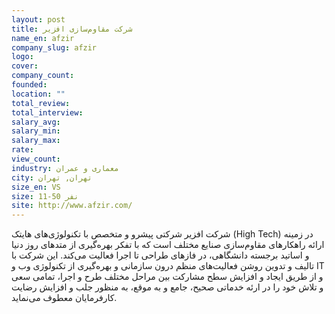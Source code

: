 ```yaml
---
layout: post
title: شرکت مقاوم‌سازی افزیر
name_en: afzir
company_slug: afzir
logo: 
cover: 
company_count:
founded:
location: ""
total_review: 
total_interview: 
salary_avg: 
salary_min: 
salary_max: 
rate: 
view_count: 
industry: معماری و عمران
city: تهران, تهران
size_en: VS
size: 11-50 نفر
site: http://www.afzir.com/
---
```


شرکت افزیر شرکتی پیشرو و متخصص با تکنولوژی‌های هایتک (High Tech) در زمینه ارائه راهکارهای مقاوم‌سازی صنایع مختلف است که با تفکر بهره‌گیری از متدهای روز دنیا و اساتید برجسته دانشگاهی، در فازهای طراحی تا اجرا فعالیت می‌کند. این شرکت با تالیف و تدوین روشن فعالیت‌های منظم درون سازمانی و بهره‌گیری از تکنولوژی وب و IT و از طریق ایجاد و افزایش سطح مشارکت بین مراحل مختلف طرح و اجرا، تمامی سعی و تلاش خود را در ارئه خدماتی صحیح، جامع و به موقع،‌ به منظور جلب و افزایش رضایت کارفرمایان معطوف می‌نماید.
